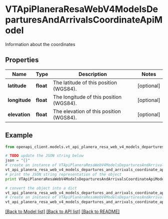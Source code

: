 # VTApiPlaneraResaWebV4ModelsDeparturesAndArrivalsCoordinateApiModel

Information about the coordinates

## Properties
Name | Type | Description | Notes
------------ | ------------- | ------------- | -------------
**latitude** | **float** | The latitude of this position (WGS84). | [optional] 
**longitude** | **float** | The longitude of this position (WGS84). | [optional] 
**elevation** | **float** | The elevation of this position (WGS84). | [optional] 

## Example

```python
from openapi_client.models.vt_api_planera_resa_web_v4_models_departures_and_arrivals_coordinate_api_model import VTApiPlaneraResaWebV4ModelsDeparturesAndArrivalsCoordinateApiModel

# TODO update the JSON string below
json = "{}"
# create an instance of VTApiPlaneraResaWebV4ModelsDeparturesAndArrivalsCoordinateApiModel from a JSON string
vt_api_planera_resa_web_v4_models_departures_and_arrivals_coordinate_api_model_instance = VTApiPlaneraResaWebV4ModelsDeparturesAndArrivalsCoordinateApiModel.from_json(json)
# print the JSON string representation of the object
print VTApiPlaneraResaWebV4ModelsDeparturesAndArrivalsCoordinateApiModel.to_json()

# convert the object into a dict
vt_api_planera_resa_web_v4_models_departures_and_arrivals_coordinate_api_model_dict = vt_api_planera_resa_web_v4_models_departures_and_arrivals_coordinate_api_model_instance.to_dict()
# create an instance of VTApiPlaneraResaWebV4ModelsDeparturesAndArrivalsCoordinateApiModel from a dict
vt_api_planera_resa_web_v4_models_departures_and_arrivals_coordinate_api_model_form_dict = vt_api_planera_resa_web_v4_models_departures_and_arrivals_coordinate_api_model.from_dict(vt_api_planera_resa_web_v4_models_departures_and_arrivals_coordinate_api_model_dict)
```
[[Back to Model list]](../README.md#documentation-for-models) [[Back to API list]](../README.md#documentation-for-api-endpoints) [[Back to README]](../README.md)


